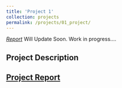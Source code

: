 ```yaml
---
title: 'Project 1'
collection: projects
permalink: /projects/01_project/
---
```

 *[Report](http://shtarun.github.io/files/AME_Annual_Report_2019_2020.pdf)*
Will Update Soon. Work in progress....

Project Description
---

[Project Report](http://exampleurl.com)
---
